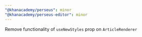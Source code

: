 ```yaml
---
"@khanacademy/perseus": minor
"@khanacademy/perseus-editor": minor
---
```


Remove functionality of `useNewStyles` prop on `ArticleRenderer`
